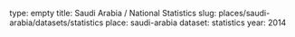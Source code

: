 type: empty
title: Saudi Arabia / National Statistics
slug: places/saudi-arabia/datasets/statistics
place: saudi-arabia
dataset: statistics
year: 2014
